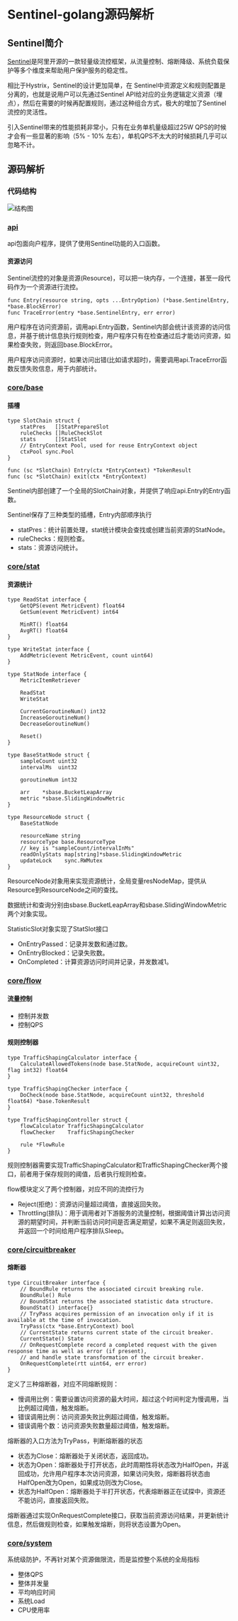 # Sentinel-golang源码解析

## Sentinel简介
[Sentinel](https://github.com/alibaba/sentinel-golang/tree/v0.4.0)是阿里开源的一款轻量级流控框架，从流量控制、熔断降级、系统负载保护等多个维度来帮助用户保护服务的稳定性。

相比于Hystrix，Sentinel的设计更加简单，在 Sentinel中资源定义和规则配置是分离的，也就是说用户可以先通过Sentinel API给对应的业务逻辑定义资源（埋点），然后在需要的时候再配置规则，通过这种组合方式，极大的增加了Sentinel流控的灵活性。

引入Sentinel带来的性能损耗非常小，只有在业务单机量级超过25W QPS的时候才会有一些显著的影响（5% - 10% 左右），单机QPS不太大的时候损耗几乎可以忽略不计。

## 源码解析
### 代码结构
![结构图](../image/sentinel.png)

### [api](https://github.com/alibaba/sentinel-golang/tree/v0.4.0/api)
api包面向户程序，提供了使用Sentinel功能的入口函数。

#### 资源访问
Sentinel流控的对象是资源(Resource)，可以把一块内存，一个连接，甚至一段代码作为一个资源进行流控。

```
func Entry(resource string, opts ...EntryOption) (*base.SentinelEntry, *base.BlockError)
func TraceError(entry *base.SentinelEntry, err error) 
```
用户程序在访问资源前，调用api.Entry函数，Sentinel内部会统计该资源的访问信息，并基于统计信息执行规则检查，用户程序只有在检查通过后才能访问资源，如果检查失败，则返回base.BlockError。

用户程序访问资源时，如果访问出错(比如请求超时)，需要调用api.TraceError函数反馈失败信息，用于内部统计。

### [core/base](https://github.com/alibaba/sentinel-golang/tree/v0.4.0/core/base)
#### 插槽
```
type SlotChain struct {
	statPres   []StatPrepareSlot
	ruleChecks []RuleCheckSlot
	stats      []StatSlot
	// EntryContext Pool, used for reuse EntryContext object
	ctxPool sync.Pool
}

func (sc *SlotChain) Entry(ctx *EntryContext) *TokenResult
func (sc *SlotChain) exit(ctx *EntryContext) 
```
Sentinel内部创建了一个全局的SlotChain对象，并提供了响应api.Entry的Entry函数。

Sentinel保存了三种类型的插槽，Entry内部顺序执行
- statPres：统计前置处理，stat统计模块会查找或创建当前资源的StatNode。
- ruleChecks：规则检查。
- stats：资源访问统计。

### [core/stat](https://github.com/alibaba/sentinel-golang/tree/v0.4.0/core/stat)
#### 资源统计
```
type ReadStat interface {
	GetQPS(event MetricEvent) float64
	GetSum(event MetricEvent) int64

	MinRT() float64
	AvgRT() float64
}

type WriteStat interface {
	AddMetric(event MetricEvent, count uint64)
}

type StatNode interface {
	MetricItemRetriever

	ReadStat
	WriteStat

	CurrentGoroutineNum() int32
	IncreaseGoroutineNum()
	DecreaseGoroutineNum()

	Reset()
}

type BaseStatNode struct {
	sampleCount uint32
	intervalMs  uint32

	goroutineNum int32

	arr    *sbase.BucketLeapArray
	metric *sbase.SlidingWindowMetric
}

type ResourceNode struct {
	BaseStatNode

	resourceName string
	resourceType base.ResourceType
	// key is "sampleCount/intervalInMs"
	readOnlyStats map[string]*sbase.SlidingWindowMetric
	updateLock    sync.RWMutex
}
```
ResourceNode对象用来实现资源统计，全局变量resNodeMap，提供从Resource到ResourceNode之间的查找。

数据统计和查询分别由sbase.BucketLeapArray和sbase.SlidingWindowMetric两个对象实现。

StatisticSlot对象实现了StatSlot接口
- OnEntryPassed：记录并发数和通过数。
- OnEntryBlocked：记录失败数。
- OnCompleted：计算资源访问时间并记录，并发数减1。

### [core/flow](https://github.com/alibaba/sentinel-golang/tree/v0.4.0/core/flow)
#### 流量控制
- 控制并发数
- 控制QPS

#### 规则控制器
```
type TrafficShapingCalculator interface {
	CalculateAllowedTokens(node base.StatNode, acquireCount uint32, flag int32) float64
}

type TrafficShapingChecker interface {
	DoCheck(node base.StatNode, acquireCount uint32, threshold float64) *base.TokenResult
}

type TrafficShapingController struct {
	flowCalculator TrafficShapingCalculator
	flowChecker    TrafficShapingChecker

	rule *FlowRule
}
```
规则控制器需要实现TrafficShapingCalculator和TrafficShapingChecker两个接口，前者用于保存规则的阈值，后者执行规则检查。

flow模块定义了两个控制器，对应不同的流控行为
- Reject(拒绝)：资源访问量超过阈值，直接返回失败。
- Throttling(排队)：用于调用者对下游服务的流量控制，根据阈值计算出访问资源的期望时间，并判断当前访问时间是否满足期望，如果不满足则返回失败，并返回一个时间给用户程序排队Sleep。

### [core/circuitbreaker](https://github.com/alibaba/sentinel-golang/tree/v0.4.0/core/circuitbreaker)
#### 熔断器

```
type CircuitBreaker interface {
	// BoundRule returns the associated circuit breaking rule.
	BoundRule() Rule
	// BoundStat returns the associated statistic data structure.
	BoundStat() interface{}
	// TryPass acquires permission of an invocation only if it is available at the time of invocation.
	TryPass(ctx *base.EntryContext) bool
	// CurrentState returns current state of the circuit breaker.
	CurrentState() State
	// OnRequestComplete record a completed request with the given response time as well as error (if present),
	// and handle state transformation of the circuit breaker.
	OnRequestComplete(rtt uint64, err error)
}
```

定义了三种熔断器，对应不同熔断规则：
- 慢调用比例：需要设置访问资源的最大时间，超过这个时间判定为慢调用，当比例超过阈值，触发熔断。
- 错误调用比例：访问资源失败比例超过阈值，触发熔断。
- 错误调用个数：访问资源失败数量超过阈值，触发熔断。

熔断器的入口方法为TryPass，判断熔断器的状态
- 状态为Close：熔断器处于关闭状态，返回成功。
- 状态为Open：熔断器处于打开状态，此时周期性将状态改为HalfOpen，并返回成功，允许用户程序本次访问资源，如果访问失败，熔断器将状态由HalfOpen改为Open，如果成功则改为Close。
- 状态为HalfOpen：熔断器处于半打开状态，代表熔断器正在试探中，资源还不能访问，直接返回失败。

熔断器通过实现OnRequestComplete接口，获取当前资源访问结果，并更新统计信息，然后做规则检查，如果触发熔断，则将状态设置为Open。

### [core/system](https://github.com/alibaba/sentinel-golang/tree/v0.4.0/core/system)
系统级防护，不再针对某个资源做限流，而是监控整个系统的全局指标
- 整体QPS
- 整体并发量
- 平均响应时间
- 系统Load
- CPU使用率

